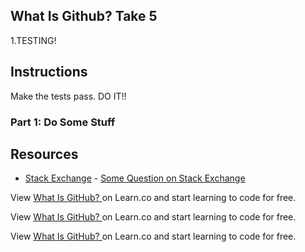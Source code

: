 ## What Is Github? Take 5

1.TESTING!

## Instructions

Make the tests pass.
DO IT!!

### Part 1: Do Some Stuff

## Resources

* [Stack Exchange](http://www.stackexchange.com) - [Some Question on Stack Exchange](http://www.stackexchange.com/questions/123)

<p class='util--hide'>View <a href='https://learn.co/lessons/what-is-github'>What Is GitHub? </a> on Learn.co and start learning to code for free.</p>

<p class='util--hide'>View <a href='https://learn.co/lessons/what-is-github'>What Is GitHub? </a> on Learn.co and start learning to code for free.</p>
<p class='util--hide'>View <a href='https://learn.co/lessons/what-is-github'>What Is GitHub? </a> on Learn.co and start learning to code for free.</p>
